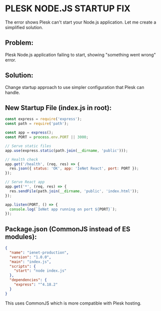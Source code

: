 # PLESK NODE.JS STARTUP FIX

The error shows Plesk can't start your Node.js application. Let me create a simplified solution.

## Problem: 
Plesk Node.js application failing to start, showing "something went wrong" error.

## Solution:
Change startup approach to use simpler configuration that Plesk can handle.

## New Startup File (index.js in root):
```javascript
const express = require('express');
const path = require('path');

const app = express();
const PORT = process.env.PORT || 3000;

// Serve static files
app.use(express.static(path.join(__dirname, 'public')));

// Health check
app.get('/health', (req, res) => {
  res.json({ status: 'OK', app: 'IeNet React', port: PORT });
});

// Serve React app
app.get('*', (req, res) => {
  res.sendFile(path.join(__dirname, 'public', 'index.html'));
});

app.listen(PORT, () => {
  console.log(`IeNet app running on port ${PORT}`);
});
```

## Package.json (CommonJS instead of ES modules):
```json
{
  "name": "ienet-production",
  "version": "1.0.0",
  "main": "index.js",
  "scripts": {
    "start": "node index.js"
  },
  "dependencies": {
    "express": "^4.18.2"
  }
}
```

This uses CommonJS which is more compatible with Plesk hosting.